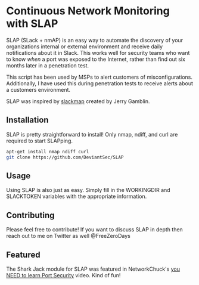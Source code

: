 # Continuous Network Monitoring with SLAP 

SLAP (SLack + nmAP) is an easy way to automate the discovery of your organizations internal or external environment and receive daily notifications about it in Slack. This works well for security teams who want to know *when* a port was exposed to the Internet, rather than find out six months later in a penetration test.

This script has been used by MSPs to alert customers of misconfigurations. Additionally, I have used this during penetration tests to receive alerts about a customers environment.

SLAP was inspired by [slackmap](https://jerrygamblin.com/2016/11/05/continuous-network-monitoring-with-slack-alerting/) created by Jerry Gamblin. 

## Installation

SLAP is pretty straightforward to install! Only nmap, ndiff, and curl are required to start SLAPping. 

```bash
apt-get install nmap ndiff curl
git clone https://github.com/DeviantSec/SLAP
```

## Usage

Using SLAP is also just as easy. Simply fill in the WORKINGDIR and SLACKTOKEN variables with the appropriate information. 

## Contributing

Please feel free to contribute! If you want to discuss SLAP in depth then reach out to me on Twitter as well @FreeZeroDays

## Featured

The Shark Jack module for SLAP was featured in NetworkChuck's [you NEED to learn Port Security](https://www.youtube.com/watch?v=0W4JZIWtjLQ) video. Kind of fun!
